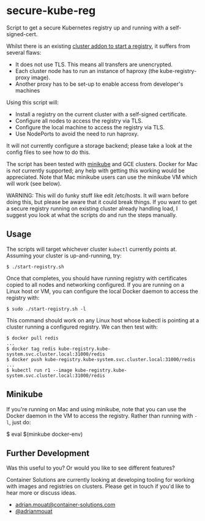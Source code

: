 # secure-kube-reg
Script to get a secure Kubernetes registry up and running with a
self-signed-cert.

Whilst there is an existing [cluster addon to start a registry](https://github.com/kubernetes/kubernetes/tree/master/cluster/addons/registry), it suffers from several flaws:

 - It does not use TLS. This means all transfers are unencrypted.
 - Each cluster node has to run an instance of haproxy (the kube-registry-proxy image).
 - Another proxy has to be set-up to enable access from developer's machines

Using this script will:

 - Install a registry on the current cluster with a self-signed certificate.
 - Configure all nodes to access the registry via TLS.
 - Configure the local machine to access the registry via TLS.
 - Use NodePorts to avoid the need to run haproxy.

It will not currently configure a storage backend; please take a look at the
config files to see how to do this.

The script has been tested with [minikube](https://github.com/kubernetes/minikube) and GCE clusters. Docker for Mac is _not_ currently supported; any help with getting this working would be appreciated. Note that Mac minikube users can use the minikube VM which will work (see below).

WARNING: This will do funky stuff like edit /etc/hosts. It will warn before
doing this, but please be aware that it could break things. If you want to get a
secure registry running on existing cluster already handling load, I suggest you
look at what the scripts do and run the steps manually.


## Usage

The scripts will target whichever cluster `kubectl` currently points at.
Assuming your cluster is up-and-running, try:

```
$ ./start-registry.sh
```

Once that completes, you should have running registry with certificates copied
to all nodes and networking configured. If you are running on a Linux host or
VM, you can configure the local Docker daemon to access the registry with:

```
$ sudo ./start-registry.sh -l
```

This command should work on any Linux host whose kubectl is pointing at a
cluster running a configured registry. We can then test with:


```
$ docker pull redis
...
$ docker tag redis kube-registry.kube-system.svc.cluster.local:31000/redis
$ docker push kube-registry.kube-system.svc.cluster.local:31000/redis
...
$ kubectl run r1 --image kube-registry.kube-system.svc.cluster.local:31000/redis
```

## Minikube

If you're running on Mac and using minikube, note that you can use the Docker
daemon in the VM to access the registry. Rather than running with `-l`, just do:

$ eval $(minkube docker-env)

## Further Development

Was this useful to you? Or would you like to see different features? 

Container Solutions are currently looking at developing tooling for working with
images and registries on clusters. Please get in touch if you'd like to hear
more or discuss ideas.

 - adrian.mouat@container-solutions.com
 - [@adrianmouat](https://twitter.com/adrianmouat)

